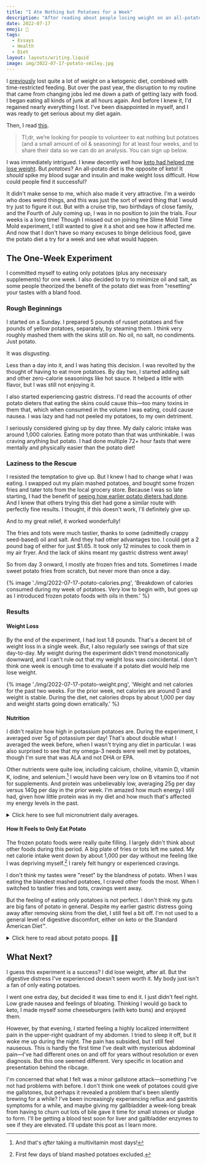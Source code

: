 ```yaml
---
title: "I Ate Nothing but Potatoes for a Week"
description: "After reading about people losing weight on an all-potato—the exact opposite of the keto diet I knew and loved—I wanted to try it myself."
date: 2022-07-17
emoji: 🥔
tags:
  - Essays
  - Health
  - Diet
layout: layouts/writing.liquid
image: img/2022-07-17-potato-smiley.jpg
---
```


I [previously](https://tomvanantwerp.com/essays/losing-50lbs/) lost quite a lot of weight on a ketogenic diet, combined with time-restricted feeding. But over the past year, the disruption to my routine that came from changing jobs led me down a path of getting lazy with food. I began eating all kinds of junk at all hours again. And before I knew it, I'd regained nearly everything I lost. I've been disappointed in myself, and I was ready to get serious about my diet again.

Then, I read [this](https://slimemoldtimemold.com/2022/04/29/potato-diet-community-trial-sign-up-now-lol/).

> Tl;dr, we’re looking for people to volunteer to eat nothing but potatoes (and a small amount of oil & seasoning) for at least four weeks, and to share their data so we can do an analysis. You can sign up below.

I was immediately intrigued. I knew decently well how [keto had helped me lose weight](https://tomvanantwerp.com/essays/losing-50lbs/#ketogenic-diet). But _potatoes_? An all-potato diet is the opposite of keto! It _should_ spike my blood sugar and insulin and make weight loss difficult. How could people find it successful?

It didn't make sense to me, which also made it very attractive. I'm a weirdo who does weird things, and this was just the sort of weird thing that I would try just to figure it out. But with a cruise trip, two birthdays of close family, and the Fourth of July coming up, I was in no position to join the trials. Four weeks is a long time! Though I missed out on joining the Slime Mold Time Mold experiment, I still wanted to give it a shot and see how it affected me. And now that I don't have so many excuses to binge delicious food, gave the potato diet a try for a week and see what would happen.

## The One-Week Experiment

I committed myself to eating only potatoes (plus any necessary supplements) for one week. I also decided to try to minimize oil and salt, as some people theorized the benefit of the potato diet was from "resetting" your tastes with a bland food.

### Rough Beginnings

I started on a Sunday. I prepared 5 pounds of russet potatoes and five pounds of yellow potatoes, separately, by steaming them. I think very roughly mashed them with the skins still on. No oil, no salt, no condiments. Just potato.

It was _disgusting_.

Less than a day into it, and I was hating this decision. I was revolted by the thought of having to eat more potatoes. By day two, I started adding salt and other zero-calorie seasonings like hot sauce. It helped a little with flavor, but I was still not enjoying it.

I also started experiencing gastric distress. I'd read the accounts of other potato dieters that eating the skins could cause this—too many toxins in them that, which when consumed in the volume I was eating, could cause nausea. I was lazy and had not peeled my potatoes, to my own detriment.

I seriously considered giving up by day three. My daily caloric intake was around 1,000 calories. Eating more potato than that was unthinkable. I was craving anything but potato. I had done multiple 72+ hour fasts that were mentally and physically easier than the potato diet!

### Laziness to the Rescue

I resisted the temptation to give up. But I knew I had to change what I was eating. I swapped out my plain mashed potatoes, and bought some frozen fries and tater tots from the local grocery store. Because I was so late starting, I had the benefit of [seeing how earlier potato dieters had done](https://slimemoldtimemold.com/2022/07/12/lose-10-6-pounds-in-four-weeks-with-this-one-weird-trick-discovered-by-local-slime-hive-mind-doctors-grudgingly-respect-them-hope-to-become-friends/). And I knew that others trying this diet had gone a similar route with perfectly fine results. I thought, if this doesn't work, I'll definitely give up.

And to my great relief, it worked wonderfully!

The fries and tots were much tastier, thanks to some (admittedly crappy seed-based) oil and salt. And they had other advantages too. I could get a 2 pound bag of either for just $1.65. It took only 12 minutes to cook them in my air fryer. And the lack of skins meant my gastric distress went away!

So from day 3 onward, I mostly ate frozen fries and tots. Sometimes I made sweet potato fries from scratch, but never more than once a day.

{% image './img/2022-07-17-potato-calories.png', 'Breakdown of calories consumed during my week of potatoes. Very low to begin with, but goes up as I introduced frozen potato foods with oils in them.' %}

### Results

#### Weight Loss

By the end of the experiment, I had lost 1.8 pounds. That's a decent bit of weight loss in a single week. _But_, I also regularly see swings of that size day-to-day. My weight during the experiment didn't trend monotonically downward, and I can't rule out that my weight loss was coincidental. I don't think one week is enough time to evaluate if a potato diet would help me lose weight.

{% image './img/2022-07-17-potato-weight.png', 'Weight and net calories for the past two weeks. For the prior week, net calories are around 0 and weight is stable. During the diet, net calories drops by about 1,000 per day and weight starts going down erratically.' %}

#### Nutrition

I didn't realize how high in potassium potatoes are. During the experiment, I averaged over 5g of potassium per day! That's about double what I averaged the week before, when I wasn't trying any diet in particular. I was also surprised to see that my omega-3 needs were well met by potatoes, though I'm sure that was ALA and not DHA or EPA.

Other nutrients were quite low, including calcium, choline, vitamin D, vitamin K, iodine, and selenium.[^1] I would have been very low on B vitamins too if not for supplements. And protein was unbelievably low, averaging 25g per day versus 140g per day in the prior week. I'm amazed how much energy I still had, given how little protein was in my diet and how much that's affected my energy levels in the past.

<details>
<summary>Click here to see full micronutrient daily averages.</summary>

These tables contain the daily average micronutrient consumption (i.e., vitamins and minerals) from my week eating potatoes (plus some supplements), from the week previous (a Standard American Diet™), and from a randomly chosen week from eating keto in the middle of March 2020. Data comes from weighing food and logging it in the [Cronometer](https://cronometer.com/) app.

<div style="display: flex; flex-wrap: wrap; gap: 1rem;">
<table style="flex: 0 1 auto; width: min-content">
<caption>Potato Diet<br />Daily Average</caption>
<thead>
    <tr>
        <th>Nutrient</th>
        <th>Amount</th>
        <th>% of Target</th>
    </tr>
</thead>
<tbody>
    <tr>
        <td>B1 (Thiamine)</td>
        <td class="numeric">2.6mg</td>
        <td class="numeric">220%</td>
    </tr>
    <tr>
        <td>B2 (Riboflavin)</td>
        <td class="numeric">1.9mg</td>
        <td class="numeric">143%</td>
    </tr>
    <tr>
        <td>B3 (Niacin)</td>
        <td class="numeric">26.3mg</td>
        <td class="numeric">164%</td>
    </tr>
    <tr>
        <td>B5 (Pantothenic Acid)</td>
        <td class="numeric">9.8mg</td>
        <td class="numeric">197%</td>
    </tr>
    <tr>
        <td>B6 (Pyridoxine)</td>
        <td class="numeric">4.1mg</td>
        <td class="numeric">316%</td>
    </tr>
    <tr>
        <td>B12 (Cobalamin)</td>
        <td class="numeric">6.5µg</td>
        <td class="numeric">269%</td>
    </tr>
    <tr>
        <td>Choline</td>
        <td class="numeric">219.6mg</td>
        <td class="numeric">40%</td>
    </tr>
    <tr>
        <td>Folate</td>
        <td class="numeric">368.8µg</td>
        <td class="numeric">92%</td>
    </tr>
    <tr>
        <td>Vitamin A</td>
        <td class="numeric">1676.9µg</td>
        <td class="numeric">186%</td>
    </tr>
    <tr>
        <td>Vitamin C</td>
        <td class="numeric">130.7mg</td>
        <td class="numeric">65%</td>
    </tr>
    <tr>
        <td>Vitamin D</td>
        <td class="numeric">171.7IU</td>
        <td class="numeric">29%</td>
    </tr>
    <tr>
        <td>Vitamin E</td>
        <td class="numeric">9.8mg</td>
        <td class="numeric">65%</td>
    </tr>
    <tr>
        <td>Vitamin K</td>
        <td class="numeric">53.7µg</td>
        <td class="numeric">45%</td>
    </tr>
    <tr>
        <td>Calcium</td>
        <td class="numeric">244.3mg</td>
        <td class="numeric">24%</td>
    </tr>
    <tr>
        <td>Chromium</td>
        <td class="numeric">25.7µg</td>
        <td class="numeric">73%</td>
    </tr>
    <tr>
        <td>Copper</td>
        <td class="numeric">1.6mg</td>
        <td class="numeric">182%</td>
    </tr>
    <tr>
        <td>Iodine</td>
        <td class="numeric">34.4µg</td>
        <td class="numeric">23%</td>
    </tr>
    <tr>
        <td>Iron</td>
        <td class="numeric">9.6mg</td>
        <td class="numeric">120%</td>
    </tr>
    <tr>
        <td>Magnesium</td>
        <td class="numeric">308.2mg</td>
        <td class="numeric">73%</td>
    </tr>
    <tr>
        <td>Manganese</td>
        <td class="numeric">3.1mg</td>
        <td class="numeric">135%</td>
    </tr>
    <tr>
        <td>Phosphorus</td>
        <td class="numeric">803.7mg</td>
        <td class="numeric">115%</td>
    </tr>
    <tr>
        <td>Potassium</td>
        <td class="numeric">5278.3mg</td>
        <td class="numeric">155%</td>
    </tr>
    <tr>
        <td>Selenium</td>
        <td class="numeric">20.6µg</td>
        <td class="numeric">37%</td>
    </tr>
    <tr>
        <td>Sodium</td>
        <td class="numeric">2697.7mg</td>
        <td class="numeric">180%</td>
    </tr>
    <tr>
        <td>Zinc</td>
        <td class="numeric">11.1mg</td>
        <td class="numeric">101%</td>
    </tr>
</tbody>
</table>
<table style="flex: 0 1 auto; width: min-content">
<caption>Previous Week No Diet<br />Daily Average</caption>
<thead>
    <tr>
        <th>Nutrient</th>
        <th>Amount</th>
        <th>% of Target</th>
    </tr>
</thead>
<tbody>
    <tr>
        <td>B1 (Thiamine)</td>
        <td class="numeric">1.4mg</td>
        <td class="numeric">114%</td>
    </tr>
    <tr>
        <td>B2 (Riboflavin)</td>
        <td class="numeric">1.5mg</td>
        <td class="numeric">116%</td>
    </tr>
    <tr>
        <td>B3 (Niacin)</td>
        <td class="numeric">20.1mg</td>
        <td class="numeric">126%</td>
    </tr>
    <tr>
        <td>B5 (Pantothenic Acid)</td>
        <td class="numeric">3.4mg</td>
        <td class="numeric">69%</td>
    </tr>
    <tr>
        <td>B6 (Pyridoxine)</td>
        <td class="numeric">1.5mg</td>
        <td class="numeric">114%</td>
    </tr>
    <tr>
        <td>B12 (Cobalamin)</td>
        <td class="numeric">6.2µg</td>
        <td class="numeric">260%</td>
    </tr>
    <tr>
        <td>Choline</td>
        <td class="numeric">352.3mg</td>
        <td class="numeric">64%</td>
    </tr>
    <tr>
        <td>Folate</td>
        <td class="numeric">147.2µg</td>
        <td class="numeric">37%</td>
    </tr>
    <tr>
        <td>Vitamin A</td>
        <td class="numeric">436.9µg</td>
        <td class="numeric">49%</td>
    </tr>
    <tr>
        <td>Vitamin C</td>
        <td class="numeric">14.5mg</td>
        <td class="numeric">7%</td>
    </tr>
    <tr>
        <td>Vitamin D</td>
        <td class="numeric">366.5IU</td>
        <td class="numeric">61%</td>
    </tr>
    <tr>
        <td>Vitamin E</td>
        <td class="numeric">3.5mg</td>
        <td class="numeric">23%</td>
    </tr>
    <tr>
        <td>Vitamin K</td>
        <td class="numeric">135.2µg</td>
        <td class="numeric">113%</td>
    </tr>
    <tr>
        <td>Calcium</td>
        <td class="numeric">976.3mg</td>
        <td class="numeric">98%</td>
    </tr>
    <tr>
        <td>Chromium</td>
        <td class="numeric">0.0µg</td>
        <td class="numeric">0%</td>
    </tr>
    <tr>
        <td>Copper</td>
        <td class="numeric">0.5mg</td>
        <td class="numeric">53%</td>
    </tr>
    <tr>
        <td>Iodine</td>
        <td class="numeric">64.6µg</td>
        <td class="numeric">43%</td>
    </tr>
    <tr>
        <td>Iron</td>
        <td class="numeric">14.0mg</td>
        <td class="numeric">175%</td>
    </tr>
    <tr>
        <td>Magnesium</td>
        <td class="numeric">189.2mg</td>
        <td class="numeric">45%</td>
    </tr>
    <tr>
        <td>Manganese</td>
        <td class="numeric">0.8mg</td>
        <td class="numeric">35%</td>
    </tr>
    <tr>
        <td>Phosphorus</td>
        <td class="numeric">1096.1mg</td>
        <td class="numeric">157%</td>
    </tr>
    <tr>
        <td>Potassium</td>
        <td class="numeric">2642.4mg</td>
        <td class="numeric">78%</td>
    </tr>
    <tr>
        <td>Selenium</td>
        <td class="numeric">121.3µg</td>
        <td class="numeric">221%</td>
    </tr>
    <tr>
        <td>Sodium</td>
        <td class="numeric">2501.5mg</td>
        <td class="numeric">167%</td>
    </tr>
    <tr>
        <td>Zinc</td>
        <td class="numeric">15.2mg</td>
        <td class="numeric">138%</td>
    </tr>
  </tbody>
</table>
<table style="flex: 0 1 auto; width: min-content">
<caption>Random Keto Diet Week<br />Daily Average</caption>
<thead>
    <tr>
        <th>Nutrient</th>
        <th>Amount</th>
        <th>% of Target</th>
    </tr>
</thead>
<tbody>
    <tr>
        <td>B1 (Thiamine)</td>
        <td class="numeric">1.4mg</td>
        <td class="numeric">118%</td>
    </tr>
    <tr>
        <td>B2 (Riboflavin)</td>
        <td class="numeric">2.1mg</td>
        <td class="numeric">164%</td>
    </tr>
    <tr>
        <td>B3 (Niacin)</td>
        <td class="numeric">20.8mg</td>
        <td class="numeric">130%</td>
    </tr>
    <tr>
        <td>B5 (Pantothenic Acid)</td>
        <td class="numeric">6.2mg</td>
        <td class="numeric">124%</td>
    </tr>
    <tr>
        <td>B6 (Pyridoxine)</td>
        <td class="numeric">4.5mg</td>
        <td class="numeric">348%</td>
    </tr>
    <tr>
        <td>B12 (Cobalamin)</td>
        <td class="numeric">12.5µg</td>
        <td class="numeric">522%</td>
    </tr>
    <tr>
        <td>Choline</td>
        <td class="numeric">487.8mg</td>
        <td class="numeric">89%</td>
    </tr>
    <tr>
        <td>Folate</td>
        <td class="numeric">346.6µg</td>
        <td class="numeric">87%</td>
    </tr>
    <tr>
        <td>Vitamin A</td>
        <td class="numeric">614.3µg</td>
        <td class="numeric">68%</td>
    </tr>
    <tr>
        <td>Vitamin C</td>
        <td class="numeric">379.9mg</td>
        <td class="numeric">190%</td>
    </tr>
    <tr>
        <td>Vitamin D</td>
        <td class="numeric">2303.8IU</td>
        <td class="numeric">384%</td>
    </tr>
    <tr>
        <td>Vitamin E</td>
        <td class="numeric">19.2mg</td>
        <td class="numeric">128%</td>
    </tr>
    <tr>
        <td>Vitamin K</td>
        <td class="numeric">213.1µg</td>
        <td class="numeric">178%</td>
    </tr>
    <tr>
        <td>Calcium</td>
        <td class="numeric">1026.9mg</td>
        <td class="numeric">103%</td>
    </tr>
    <tr>
        <td>Chromium</td>
        <td class="numeric">45.8µg</td>
        <td class="numeric">131%</td>
    </tr>
    <tr>
        <td>Copper</td>
        <td class="numeric">1.5mg</td>
        <td class="numeric">166%</td>
    </tr>
    <tr>
        <td>Iodine</td>
        <td class="numeric">129.1µg</td>
        <td class="numeric">86%</td>
    </tr>
    <tr>
        <td>Iron</td>
        <td class="numeric">11.8mg</td>
        <td class="numeric">148%</td>
    </tr>
    <tr>
        <td>Magnesium</td>
        <td class="numeric">478.0mg</td>
        <td class="numeric">114%</td>
    </tr>
    <tr>
        <td>Manganese</td>
        <td class="numeric">3.1mg</td>
        <td class="numeric">135%</td>
    </tr>
    <tr>
        <td>Phosphorus</td>
        <td class="numeric">1213.5mg</td>
        <td class="numeric">173%</td>
    </tr>
    <tr>
        <td>Potassium</td>
        <td class="numeric">3276.3mg</td>
        <td class="numeric">96%</td>
    </tr>
    <tr>
        <td>Selenium</td>
        <td class="numeric">109.5µg</td>
        <td class="numeric">199%</td>
    </tr>
    <tr>
        <td>Sodium</td>
        <td class="numeric">2171.1mg</td>
        <td class="numeric">145%</td>
    </tr>
    <tr>
        <td>Zinc</td>
        <td class="numeric">22.4mg</td>
        <td class="numeric">204%</td>
    </tr>
  </tbody>
</table>
</div>
</details>

#### How It Feels to Only Eat Potato

The frozen potato foods were really quite filling. I largely didn't think about other foods during this period. A big plate of fries or tots left me sated. My net calorie intake went down by about 1,000 per day without me feeling like I was depriving myself.[^2] I rarely felt hungry or experienced cravings.

I don't think my tastes were "reset" by the blandness of potato. When I was eating the blandest mashed potatoes, I craved other foods the most. When I switched to tastier fries and tots, cravings went away.

But the feeling of eating only potatoes is not perfect. I don't think my guts are big fans of potato in general. Despite my earlier gastric distress going away after removing skins from the diet, I still feel a bit off. I'm not used to a general level of digestive discomfort, either on keto or the Standard American Diet™.

<details>
<summary>
Click here to read about potato poops. 🥔💩
</summary>

I think potato has trouble moving through my bowels. I got cramps, like my body is trying very hard to move things along. I never had these problems on a keto diet.

Everything came out OK. The experience of pooping was fairly normal. The poop itself was strange, though. It just seemed to start dissolving into the toilet water almost immediately. So I would have the physical sensation of a normal poop, only to turn around and see what looked more like diarrhea.

I'm sure you glad you clicked to read that!
</details>

## What Next?

I guess this experiment is a success? I did lose weight, after all. But the digestive distress I've experienced doesn't seem worth it. My body just isn't a fan of only eating potatoes.

I went one extra day, but decided it was time to end it. I just didn't feel right. Low grade nausea and feelings of bloating. Thinking I would go back to keto, I made myself some cheeseburgers (with keto buns) and enjoyed them.

However, by that evening, I started feeling a highly localized intermittent pain in the upper-right quadrant of my abdomen. I tried to sleep it off, but it woke me up during the night. The pain has subsided, but I still feel nauseous. This is hardly the first time I've dealt with mysterious abdominal pain—I've had different ones on and off for years without resolution or even diagnosis. But this one seemed different. Very specific in location and presentation behind the ribcage.

I'm concerned that what I felt was a minor gallstone attack—something I've not had problems with before. I don't think one week of potatoes could give me gallstones, but perhaps it revealed a problem that's been silently brewing for a while? I've been increasingly experiencing reflux and gastritis symptoms for a while, and maybe giving my gallbladder a week-long break from having to churn out lots of bile gave it time for small stones or sludge to form. I'll be getting a blood test soon for liver and gallbladder enzymes to see if they are elevated. I'll update this post as I learn more.

[^1]: And that's _after_ taking a multivitamin most days!
[^2]: First few days of bland mashed potatoes excluded.